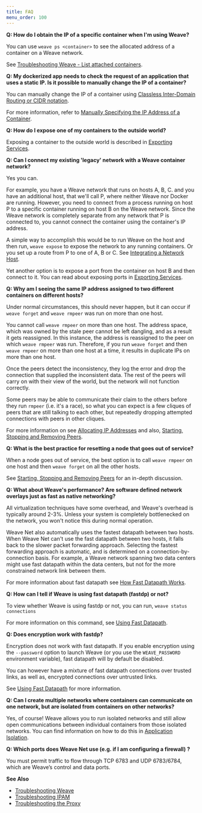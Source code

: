 ```yaml
---
title: FAQ
menu_order: 100
---
```




**Q: How do I obtain the IP of a specific container when I'm using Weave?**

You can use `weave ps <container>` to see the allocated address of a container on a Weave network.  

See [Troubleshooting Weave - List attached containers](/site/troubleshooting.md#list-attached-containers).


**Q: My dockerized app needs to check the request of an application that uses a static IP. Is it possible to manually change the IP of a container?**


You can manually change the IP of a container using [Classless Inter-Domain Routing or CIDR notation](https://en.wikipedia.org/wiki/Classless_Inter-Domain_Routing). 

For more information, refer to [Manually Specifying the IP Address of a Container](/site/using-weave/manual-ip-address.md). 


**Q: How do I expose one of my containers to the outside world?**

Exposing a container to the outside world is described in [Exporting Services](/site/using-weave/service-management.md#exporting).


**Q: Can I connect my existing 'legacy' network with a Weave container network?**

Yes you can. 

For example, you have a Weave network that runs on hosts A, B, C. and you have an additional host, that we'll call P, where neither Weave nor Docker are running.  However, you need to connect from a process running on host P to a specific container running on host B on the Weave network.  Since the Weave network is completely separate from any network that P is connected to, you cannot connect the container using the container's IP address. 

A simple way to accomplish this would be to run Weave on the host and then run, `weave expose` to expose the network to any running containers. Or you set up a route from P to one of A, B or C. See [Integrating a Network Host](/site/using-weave/host-network-integration.md).

Yet another option is to expose a port from the container on host B and then connect to it. You can read about exposing ports in [Exporting Services](/site/using-weave/service-management.md#exporting).


**Q: Why am I seeing the same IP address assigned to two different containers on different hosts?**

Under normal circumstances, this should never happen, but it can occur if  `weave forget` and `weave rmpeer` was run on more than one host. 

You cannot call `weave rmpeer` on more than one host. The address space, which was owned by the stale peer cannot be left dangling, and as a result it gets reassigned. In this instance, the address is reassigned to the peer on which `weave rmpeer` was run. Therefore, if you run `weave forget` and then `weave rmpeer` on more than one host at a time, it results in duplicate IPs on more than one host.

Once the peers detect the inconsistency, they log the error and drop the connection that supplied the inconsistent data. The rest of the peers will carry on with their view of the world, but the network will not function correctly.

Some peers may be able to communicate their claim to the others before they run `rmpeer` (i.e. it's a race), so what you can expect is a few cliques of peers that are still talking to each other, but repeatedly dropping attempted connections with peers in other cliques.

For more information on see [Allocating IP Addresses](/site/ipam.md) and also, [Starting, Stopping and Removing Peers](/site/ipam/stop-remove-peers-ipam.md).


**Q: What is the best practice for resetting a node that goes out of service?**

When a node goes out of service, the best option is to call `weave rmpeer` on one host and then `weave forget` on all the other hosts.

See [Starting, Stopping and Removing Peers](/site/ipam/stop-remove-peers-ipam.md) for an in-depth discussion.


**Q: What about Weave's performance? Are software defined network overlays just as fast as native networking?**

All virtualization techniques have some overhead, and Weave's overhead is typically around 2-3%. Unless your system is completely bottlenecked on the network, you won't notice this during normal operation. 

Weave Net also automatically uses the fastest datapath between two hosts. When Weave Net can't use the fast datapath between two hosts, it falls back to the slower packet forwarding approach. Selecting the fastest forwarding approach is automatic, and is determined on a connection-by-connection basis. For example, a Weave network spanning two data centers might use fast datapath within the data centers, but not for the more constrained network link between them.

For more information about fast datapath see [How Fast Datapath Works](/site/how-it-works/fastdp-how-it-works.md).


**Q: How can I tell if Weave is using fast datapath (fastdp) or not?**

To view whether Weave is using fastdp or not, you can run, `weave status connections`

For more information on this command, see [Using Fast Datapath](/site/using-weave/fastdp.md).


**Q: Does encryption work with fastdp?**

Encryption does not work with fast datapath. If you enable encryption using the `--password` option to launch Weave (or you use the `WEAVE_PASSWORD` environment variable), fast datapath will by default be disabled. 

You can however have a mixture of fast datapath connections over trusted links, as well as, encrypted connections over untrusted links.

See [Using Fast Datapath](/site/using-weave/fastdp.md) for more information.

**Q: Can I create multiple networks where containers can communicate on one network, but are isolated from containers on other networks?**

Yes, of course!  Weave allows you to run isolated networks and still allow open communications between individual containers from those isolated networks. You can find information on how to do this in [Application Isolation](/site/using-weave/application-isolation.md).


**Q: Which ports does Weave Net use (e.g. if I am configuring a firewall) ?**

You must permit traffic to flow through TCP 6783 and UDP 6783/6784,
which are Weave’s control and data ports.


**See Also**

 * [Troubleshooting Weave](/site/troubleshooting.md)
 * [Troubleshooting IPAM](/site/ipam.md)
 * [Troubleshooting the Proxy](/site/weave-docker-api/using-proxy.md)
 
